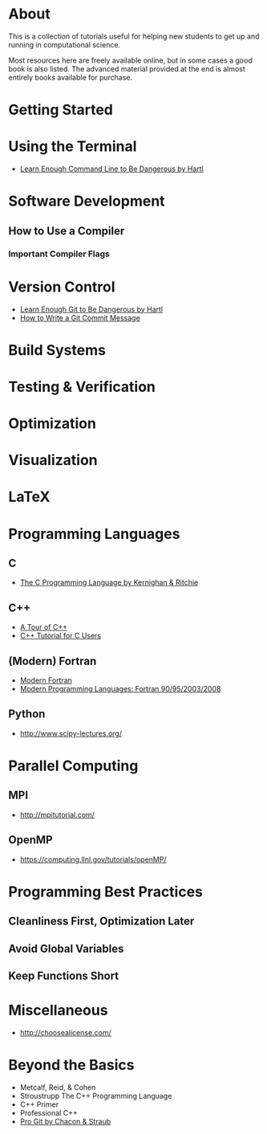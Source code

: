 # About
This is a collection of tutorials useful for helping new students to get up and running in computational science.

Most resources here are freely available online, but in some cases a good book is also listed. The advanced material provided at the end is almost entirely books available for purchase.

# Getting Started

# Using the Terminal
- [Learn Enough Command Line to Be Dangerous by Hartl](https://www.learnenough.com/command-line-tutorial)

# Software Development

## How to Use a Compiler

### Important Compiler Flags

# Version Control
- [Learn Enough Git to Be Dangerous by Hartl](https://www.learnenough.com/git-tutorial)
- [How to Write a Git Commit Message](http://chris.beams.io/posts/git-commit/)

# Build Systems

# Testing & Verification

# Optimization

# Visualization

# LaTeX

# Programming Languages

## C
- [The C Programming Language by Kernighan & Ritchie](https://archive.org/details/the_c_programming_language_2)

## C++
- [A Tour of C++](https://isocpp.org/tour)
- [C++ Tutorial for C Users](http://www.4p8.com/eric.brasseur/cppcen.html)

## (Modern) Fortran
- [Modern Fortran](https://bitbucket.org/eric_t/modern-fortran/wiki/Home)
- [Modern Programming Languages: Fortran 90/95/2003/2008](https://www.tacc.utexas.edu/documents/13601/162125/fortran_class.pdf)

## Python
- http://www.scipy-lectures.org/

# Parallel Computing

## MPI
- http://mpitutorial.com/

## OpenMP
- https://computing.llnl.gov/tutorials/openMP/

# Programming Best Practices

## Cleanliness First, Optimization Later 

## Avoid Global Variables

## Keep Functions Short

# Miscellaneous
- http://choosealicense.com/

# Beyond the Basics
- Metcalf, Reid, & Cohen
- Stroustrupp The C++ Programming Language
- C++ Primer
- Professional C++
- [Pro Git by Chacon & Straub](https://git-scm.com/book/en/v2)
